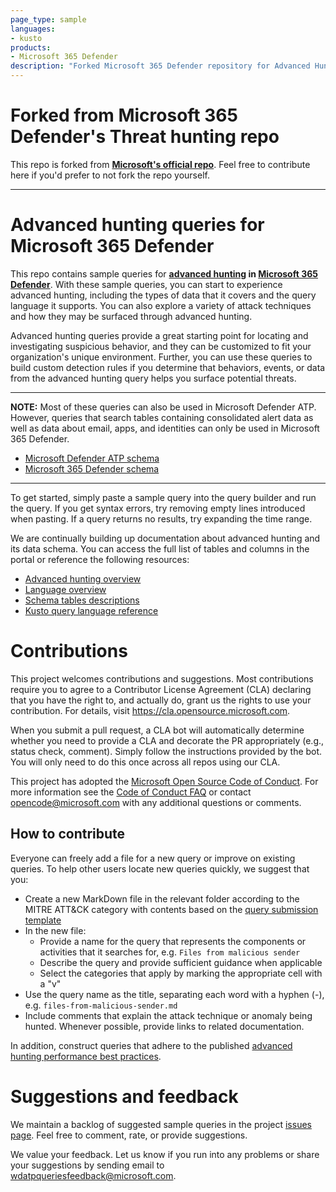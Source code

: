 ```yaml
---
page_type: sample
languages: 
- kusto
products: 
- Microsoft 365 Defender
description: "Forked Microsoft 365 Defender repository for Advanced Hunting"
---
```

# Forked from Microsoft 365 Defender's Threat hunting repo
This repo is forked from **[Microsoft's official repo](https://github.com/microsoft/Microsoft-365-Defender-Hunting-Queries)**. Feel free to contribute here if you'd prefer to not fork the repo yourself.

---
# Advanced hunting queries for Microsoft 365 Defender
This repo contains sample queries for **[advanced hunting](https://security.microsoft.com/hunting) in [Microsoft 365 Defender](https://aka.ms/mtp-docs)**. With these sample queries, you can start to experience advanced hunting, including the types of data that it covers and the query language it supports. You can also explore a variety of attack techniques and how they may be surfaced through advanced hunting.

Advanced hunting queries provide a great starting point for locating and investigating suspicious behavior, and they can be customized to fit your organization's unique environment. Further, you can use these queries to build custom detection rules if you determine that behaviors, events, or data from the advanced hunting query helps you surface potential threats.

---
**NOTE:** Most of these queries can also be used in Microsoft Defender ATP. However, queries that search tables containing consolidated alert data as well as data about email, apps, and identities can only be used in Microsoft 365 Defender.

- [Microsoft Defender ATP schema](https://docs.microsoft.com/windows/security/threat-protection/microsoft-defender-atp/advanced-hunting-schema-reference)
- [Microsoft 365 Defender schema](https://docs.microsoft.com/microsoft-365/security/mtp/advanced-hunting-schema-tables)
---

To get started, simply paste a sample query into the query builder and run the query. If you get syntax errors, try removing empty lines introduced when pasting. If a query returns no results, try expanding the time range. 

We are continually building up documentation about advanced hunting and its data schema. You can access the full list of tables and columns in the portal or reference the following resources:

- [Advanced hunting overview](https://docs.microsoft.com/microsoft-365/security/mtp/advanced-hunting-overview)
- [Language overview](https://docs.microsoft.com/microsoft-365/security/mtp/advanced-hunting-query-language)
- [Schema tables descriptions](https://docs.microsoft.com/microsoft-365/security/mtp/advanced-hunting-schema-tables)
- [Kusto query language reference](https://docs.microsoft.com/azure/kusto/query/)

# Contributions

This project welcomes contributions and suggestions.  Most contributions require you to agree to a
Contributor License Agreement (CLA) declaring that you have the right to, and actually do, grant us
the rights to use your contribution. For details, visit https://cla.opensource.microsoft.com.

When you submit a pull request, a CLA bot will automatically determine whether you need to provide
a CLA and decorate the PR appropriately (e.g., status check, comment). Simply follow the instructions
provided by the bot. You will only need to do this once across all repos using our CLA.

This project has adopted the [Microsoft Open Source Code of Conduct](https://opensource.microsoft.com/codeofconduct/).
For more information see the [Code of Conduct FAQ](https://opensource.microsoft.com/codeofconduct/faq/) or
contact [opencode@microsoft.com](mailto:opencode@microsoft.com) with any additional questions or comments.

## How to contribute

Everyone can freely add a file for a new query or improve on existing queries. To help other users locate new queries quickly, we suggest that you:

- Create a new MarkDown file in the relevant folder according to the MITRE ATT&CK category with contents based on the [query submission template](https://github.com/microsoft/Microsoft-threat-protection-Hunting-Queries/blob/master/00-query-submission-template.md)   
- In the new file:
    - Provide a name for the query that represents the components or activities that it searches for, e.g. `Files from malicious sender` 
    - Describe the query and provide sufficient guidance when applicable
    - Select the categories that apply by marking the appropriate cell with a "v"
- Use the query name as the title, separating each word with a hyphen (-), e.g. `files-from-malicious-sender.md`
- Include comments that explain the attack technique or anomaly being hunted. Whenever possible, provide links to related documentation.

In addition, construct queries that adhere to the published [advanced hunting performance best practices](https://docs.microsoft.com//microsoft-365/security/mtp/advanced-hunting-best-practices).

# Suggestions and feedback
We maintain a backlog of suggested sample queries in the project [issues page](https://github.com/microsoft/Microsoft-threat-protection-Hunting-Queries/issues). Feel free to comment, rate, or provide suggestions.

We value your feedback. Let us know if you run into any problems or share your suggestions by sending email to wdatpqueriesfeedback@microsoft.com.
